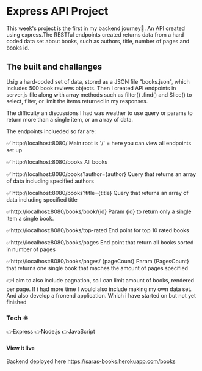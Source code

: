 # Express API Project

This week's project is the first in my backend journey🥇. An API created using express.The RESTful endpoints created returns data from a hard coded data set about books, such as authors, title, number of pages and books id.

## The built and challanges

Usig a hard-coded set of data, stored as a JSON file "books.json", which includes 500 book reviews objects. Then I created API endpoints in server.js file along with array methods such as filter() .find() and Slice() to select, filter, or limit the items returned in my responses.

The difficulty an discussions I had was weather to use query or params to return more than a single item, or an array of data.

The endpoints inclueded so far are:

✅ http://localhost:8080/
Main root is '/' = here you can view all endpoints set up

✅ http://localhost:8080/books
All books

✅ http://localhost:8080/books?author={author}
Query that returns an array of data including specified authors

✅ http://localhost:8080/books?title={title}
Query that returns an array of data including specified title

✅http://localhost:8080/books/book/{id}
Param {id} to return only a single item a single book.

✅http://localhost:8080/books/top-rated
End point for top 10 rated books

✅http://localhost:8080/books/pages
End point that return all books sorted in number of pages

✅http://localhost:8080/books/pages/ {pageCount}
Param {PagesCount} that returns one single book that maches the amount of pages specified

👉I aim to also include pagnation, so I can limit amount of books, rendered per page.
If i had more time I would also include making my own data set. And also develop a fronend application. Which i have started on but not yet finished

### Tech ⚛️

👉Express
👉Node.js
👉JavaScript

#### View it live

Backend deployed here
https://saras-books.herokuapp.com/books

